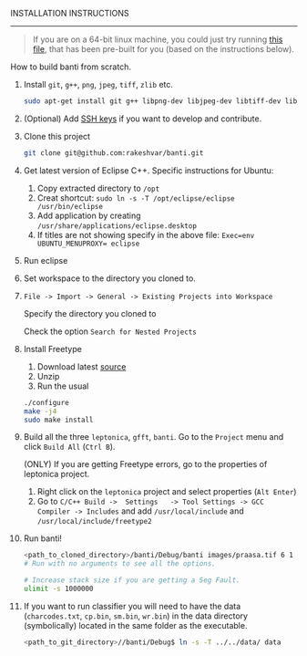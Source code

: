 INSTALLATION INSTRUCTIONS
------------ ------------

> If you are on a 64-bit linux machine, you could just try running [this 	file](https://stanford.edu/~rakesha/banti/banti_segmenter), that has been pre-built for you (based on the 	instructions below). 

How to build banti from scratch.

1. Install `git`, `g++`, `png`, `jpeg`, `tiff`, `zlib` etc.
	```sh
	sudo apt-get install git g++ libpng-dev libjpeg-dev libtiff-dev libz-dev
	```

1. (Optional) Add [SSH keys](https://help.github.com/articles/generating-ssh-keys) if you want to develop and contribute.

1. Clone this project
	```sh
	git clone git@github.com:rakeshvar/banti.git
	```

1. Get latest version of Eclipse C++. Specific instructions for Ubuntu:
	1. Copy extracted directory to `/opt`
	1. Creat shortcut: `sudo ln -s -T /opt/eclipse/eclipse /usr/bin/eclipse`
	1. Add application by creating `/usr/share/applications/eclipse.desktop`
	1. If titles are not showing specify in the above file: `Exec=env UBUNTU_MENUPROXY= eclipse`

1. Run eclipse

1. Set workspace to the directory you cloned to.

1. `File -> Import -> General -> Existing Projects into Workspace`

	Specify the directory you cloned to 
	
	Check the option `Search for Nested Projects`

1. Install Freetype
	1. Download latest [source](http://sourceforge.net/projects/freetype/files/freetype2/)
	1. Unzip 
	1. Run the usual
	```sh
	./configure
	make -j4 
	sudo make install
	```

1. Build all the three `leptonica`, `gfft`, `banti`. Go to the `Project` menu and click `Build All` (`Ctrl B`).

	(ONLY) If you are getting Freetype errors, go to the properties of leptonica project.
	1. Right click on the `leptonica` project and select properties (`Alt Enter`) 
	2. Go to `C/C++ Build ->  Settings   -> Tool Settings -> GCC Compiler -> Includes` and add `/usr/local/include` and `/usr/local/include/freetype2`

1. Run banti! 
	```sh
	<path_to_cloned_directory>/banti/Debug/banti images/praasa.tif 6 1	
	# Run with no arguments to see all the options.

	# Increase stack size if you are getting a Seg Fault. 
	ulimit -s 1000000
	```

1. If you want to run classifier you will need to have the data (`charcodes.txt`, `cp.bin`, `sm.bin`, `wr.bin`) in the data directory (symbolically) located in the same folder as the executable. 
	```sh
	<path_to_git_directory>//banti/Debug$ ln -s -T ../../data/ data
	```
